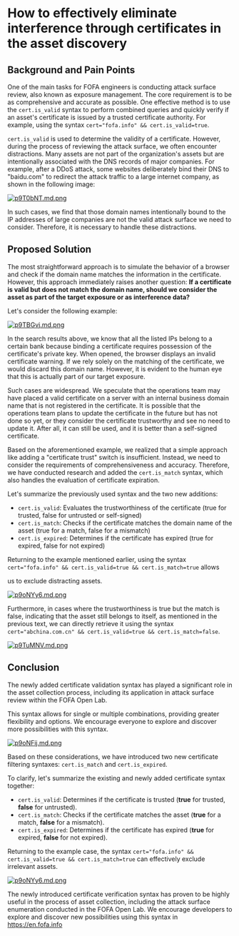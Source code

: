 # How to effectively eliminate interference through certificates in the asset discovery #


## Background and Pain Points ##

One of the main tasks for FOFA engineers is conducting attack surface review, also known as exposure management. The core requirement is to be as comprehensive and accurate as possible. One effective method is to use the `cert.is_valid` syntax to perform combined queries and quickly verify if an asset's certificate is issued by a trusted certificate authority. For example, using the syntax `cert="fofa.info" && cert.is_valid=true`.

`cert.is_valid` is used to determine the validity of a certificate. However, during the process of reviewing the attack surface, we often encounter distractions. Many assets are not part of the organization's assets but are intentionally associated with the DNS records of major companies. For example, after a DDoS attack, some websites deliberately bind their DNS to "baidu.com" to redirect the attack traffic to a large internet company, as shown in the following image:

[![p9T0bNT.md.png](https://s1.ax1x.com/2023/05/23/p9T0bNT.md.png)](https://imgse.com/i/p9T0bNT)

In such cases, we find that those domain names intentionally bound to the IP addresses of large companies are not the valid attack surface we need to consider. Therefore, it is necessary to handle these distractions.

## Proposed Solution ##

The most straightforward approach is to simulate the behavior of a browser and check if the domain name matches the information in the certificate. However, this approach immediately raises another question: **If a certificate is valid but does not match the domain name, should we consider the asset as part of the target exposure or as interference data?**

Let's consider the following example:

[![p9TBGvj.md.png](https://s1.ax1x.com/2023/05/23/p9TBGvj.md.png)](https://imgse.com/i/p9TBGvj)

In the search results above, we know that all the listed IPs belong to a certain bank because binding a certificate requires possession of the certificate's private key. When opened, the browser displays an invalid certificate warning. If we rely solely on the matching of the certificate, we would discard this domain name. However, it is evident to the human eye that this is actually part of our target exposure.

Such cases are widespread. We speculate that the operations team may have placed a valid certificate on a server with an internal business domain name that is not registered in the certificate. It is possible that the operations team plans to update the certificate in the future but has not done so yet, or they consider the certificate trustworthy and see no need to update it. After all, it can still be used, and it is better than a self-signed certificate.

Based on the aforementioned example, we realized that a simple approach like adding a "certificate trust" switch is insufficient. Instead, we need to consider the requirements of comprehensiveness and accuracy. Therefore, we have conducted research and added the `cert.is_match` syntax, which also handles the evaluation of certificate expiration.

Let's summarize the previously used syntax and the two new additions:

- `cert.is_valid`: Evaluates the trustworthiness of the certificate (true for trusted, false for untrusted or self-signed)
- `cert.is_match`: Checks if the certificate matches the domain name of the asset (true for a match, false for a mismatch)
- `cert.is_expired`: Determines if the certificate has expired (true for expired, false for not expired)

Returning to the example mentioned earlier, using the syntax `cert="fofa.info" && cert.is_valid=true && cert.is_match=true` allows

 us to exclude distracting assets.

[![p9oNYy6.md.png](https://s1.ax1x.com/2023/05/22/p9oNYy6.md.png)](https://imgse.com/i/p9oNYy6)

Furthermore, in cases where the trustworthiness is true but the match is false, indicating that the asset still belongs to itself, as mentioned in the previous text, we can directly retrieve it using the syntax `cert="abchina.com.cn" && cert.is_valid=true && cert.is_match=false`.

[![p9TuMNV.md.png](https://s1.ax1x.com/2023/05/23/p9TuMNV.md.png)](https://imgse.com/i/p9TuMNV)

## Conclusion ##

The newly added certificate validation syntax has played a significant role in the asset collection process, including its application in attack surface review within the FOFA Open Lab.

This syntax allows for single or multiple combinations, providing greater flexibility and options. We encourage everyone to explore and discover more possibilities with this syntax.

[![p9oNFij.md.png](https://s1.ax1x.com/2023/05/22/p9oNFij.md.png)](https://imgse.com/i/p9oNFij)

Based on these considerations, we have introduced two new certificate filtering syntaxes: `cert.is_match` and `cert.is_expired`.

To clarify, let's summarize the existing and newly added certificate syntax together:

- `cert.is_valid`: Determines if the certificate is trusted (**true** for trusted, **false** for untrusted).
- `cert.is_match`: Checks if the certificate matches the asset (**true** for a match, **false** for a mismatch).
- `cert.is_expired`: Determines if the certificate has expired (**true** for expired, **false** for not expired).

Returning to the example case, the syntax `cert="fofa.info" && cert.is_valid=true && cert.is_match=true` can effectively exclude irrelevant assets.

[![p9oNYy6.md.png](https://s1.ax1x.com/2023/05/22/p9oNYy6.md.png)](https://imgse.com/i/p9oNYy6)

The newly introduced certificate verification syntax has proven to be highly useful in the process of asset collection, including the attack surface enumeration conducted in the FOFA Open Lab. We encourage developers to explore and discover new possibilities using this syntax in https://en.fofa.info




